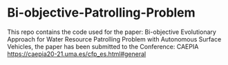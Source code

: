 # Bi-objective-Patrolling-Problem
This repo contains the code used for the paper: Bi-objective Evolutionary Approach for Water Resource Patrolling Problem with Autonomous Surface Vehicles, the paper has been submitted to the Conference: CAEPIA https://caepia20-21.uma.es/cfp_es.html#general 
